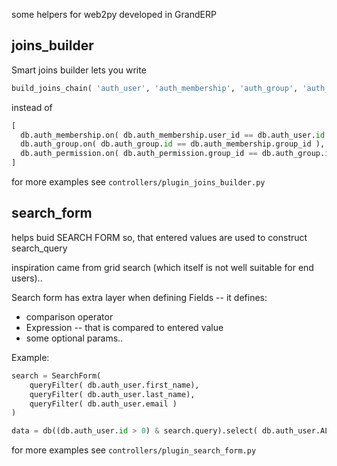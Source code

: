 some helpers for web2py developed in GrandERP

joins_builder 
-------------

Smart joins builder lets you write
```py
build_joins_chain( 'auth_user', 'auth_membership', 'auth_group', 'auth_permission' )
```
instead of
```py
[
  db.auth_membership.on( db.auth_membership.user_id == db.auth_user.id ),
  db.auth_group.on( db.auth_group.id == db.auth_membership.group_id ),
  db.auth_permission.on( db.auth_permission.group_id == db.auth_group.id ),
]
```

for more examples see  ```controllers/plugin_joins_builder.py```

search_form
-----------
helps buid SEARCH FORM  so, that 
entered values are used to construct search_query

inspiration came from grid search (which itself is not well suitable for end users)..

Search form  has extra layer when defining  Fields -- it defines:
- comparison operator
- Expression -- that is compared to entered value
- some optional params.. 

Example:
```py
search = SearchForm(
    queryFilter( db.auth_user.first_name),
    queryFilter( db.auth_user.last_name),
    queryFilter( db.auth_user.email )
)

data = db((db.auth_user.id > 0) & search.query).select( db.auth_user.ALL )  
```
for more examples see  ```controllers/plugin_search_form.py```
 
